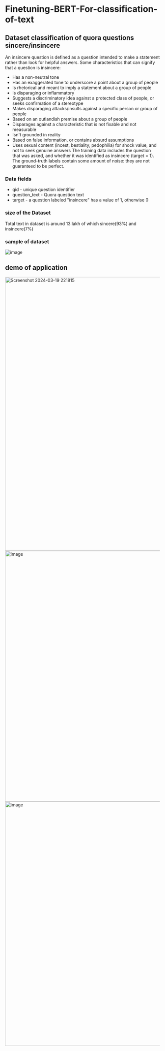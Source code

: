 # Finetuning-BERT-For-classification-of-text
## Dataset classification of quora questions sincere/insincere

An insincere question is defined as a question intended to make a statement rather than look for helpful answers. Some characteristics that can signify that a question is insincere:

- Has a non-neutral tone
- Has an exaggerated tone to underscore a point about a group of people
- Is rhetorical and meant to imply a statement about a group of people
- Is disparaging or inflammatory
- Suggests a discriminatory idea against a protected class of people, or seeks confirmation of a stereotype
- Makes disparaging attacks/insults against a specific person or group of people
- Based on an outlandish premise about a group of people
- Disparages against a characteristic that is not fixable and not measurable
- Isn't grounded in reality
- Based on false information, or contains absurd assumptions
- Uses sexual content (incest, bestiality, pedophilia) for shock value, and not to seek genuine answers
The training data includes the question that was asked, and whether it was identified as insincere (target = 1). The ground-truth labels contain some amount of noise: they are not guaranteed to be perfect.
### Data fields
- qid - unique question identifier
- question_text - Quora question text
- target - a question labeled "insincere" has a value of 1, otherwise 0
### size of the Dataset
Total text in dataset is around 13 lakh of which sincere(93%) and insincere(7%)
### sample of dataset
![image](https://github.com/Krish-2505/Finetuning-BERT-For-classification-of-text/assets/120018777/62173e6f-5b61-46a0-8e70-c21e059d3517)

## demo of application
<img width="890" alt="Screenshot 2024-03-19 221815" src="https://github.com/Krish-2505/Finetuning-BERT-For-classification-of-text/assets/120018777/5c06826f-5451-4ee8-bda1-37a87b6a3770">
<img width="815" alt="image" src="https://github.com/Krish-2505/Finetuning-BERT-For-classification-of-text/assets/120018777/8e289007-c5b4-426e-9cbe-b18ae29259e1">
<img width="794" alt="image" src="https://github.com/Krish-2505/Finetuning-BERT-For-classification-of-text/assets/120018777/a9e8a960-558c-489d-adaa-9b0fc0cd8fbc">


